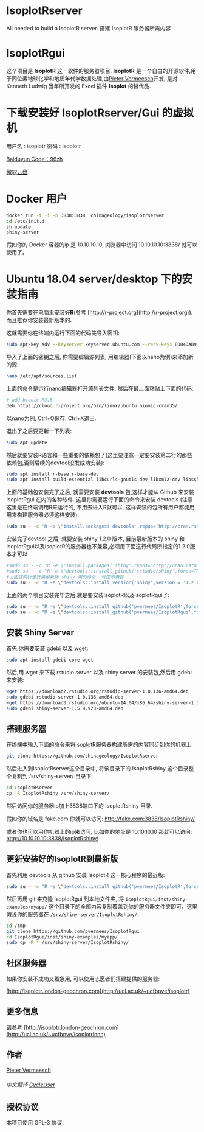 # IsoplotRserver

All needed to build a IsoplotR server. 搭建 IsoplotR 服务器所需内容

# IsoplotRgui

这个项目是 **IsoplotR** 这一软件的服务器项目. **IsoplotR** 是一个自由的开源软件,用于同位素地球化学和地质年代学数据处理,由[Pieter Vermeesch](http://ucl.ac.uk/~ucfbpve)开发, 是对 Kenneth Ludwig 当年所开发的 Excel 插件 **Isoplot** 的替代品. 

# 下载安装好 IsoplotRserver/Gui 的虚拟机

用户名 : isoplotr
密码 : isoplotr

[Baiduyun Code：96zh](https://pan.baidu.com/s/1KCtrPNnYjFlS5AIFcZq1pg)

[微软云盘](https://1drv.ms/f/s!AnIw_Lqr4g5tgTlWR0P4WgjYwef8)

# Docker 用户

```Bash
docker run -t -i -p 3838:3838  chinageology/isoplotrserver
cd /etc/init.d
sh update
shiny-server
```

假如你的 Docker 容器的ip 是 10.10.10.10, 浏览器中访问 10.10.10.10:3838/ 就可以使用了。

# Ubuntu 18.04 server/desktop 下的安装指南

你首先需要在电脑里安装好**R**(参考
[http://r-project.org](http://r-project.org)). 而且推荐你安装最新版本的.

这就需要你在终端内运行下面的代码先导入密钥:

```Bash
sudo apt-key adv --keyserver keyserver.ubuntu.com --recv-keys E084DAB9
```

导入了上面的密钥之后, 你需要编辑源列表, 用编辑器(下面以nano为例)来添加新的源:

```Bash
nano /etc/apt/sources.list
```
上面的命令是运行nano编辑器打开源列表文件, 然后在最上面粘贴上下面的代码:

```Bash
# add bionic R3.5
deb https://cloud.r-project.org/bin/linux/ubuntu bionic-cran35/
```

以nano为例, Ctrl+O保存, Ctrl+X退出.

退出了之后要更新一下列表:

```Bash
sudo apt update
```

然后就要安装R语言和一些重要的依赖包了(这里要注意一定要安装第二行的那些依赖包,否则后续的devtool没发成功安装):

```Bash
sudo apt install r-base r-base-dev
sudo apt install build-essential libcurl4-gnutls-dev libxml2-dev libssl-dev gdebi git
```

上面的基础包安装完了之后, 就需要安装 **devtools** 包,这样才能从 Github 来安装 IsoplotRgui 在内的各种软件.
这里你需要运行下面的命令来安装 devtools (注意这里是在终端调用R来运行的, 不用去进入R就可以, 这样安装的包所有用户都能用,用来构建服务器必须这样安装):

```Bash
sudo su - -c "R -e \"install.packages('devtools',repos='http://cran.rstudio.com/')\""
```

安装完了devtool 之后, 就要安装 shiny 1.2.0 版本, 目前最新版本的 shiny 和IsoplotRgui以及IsoplotR的服务器也不兼容,必须用下面这行代码所指定的1.2.0版本才可以

```Bash
#sudo su - -c "R -e \"install.packages('shiny',repos='http://cran.rstudio.com/')\""
#sudo su - -c "R -e \"devtools::install_github('rstudio/shiny',force=TRUE)\""
#上面这两行是安装最新版 shiny 用的命令, 现在不兼容
sudo su - -c "R -e \"devtools::install_version('shiny',version = '1.2.0', repos = 'http://cran.rstudio.com/')\""
```

上面的两个项目安装完毕之后,就是要安装IsoplotR以及IsoplotRgui了:

```Bash
sudo su - -c "R -e \"devtools::install_github('pvermees/IsoplotR',force=TRUE)\""
sudo su - -c "R -e \"devtools::install_github('pvermees/IsoplotRgui',force=TRUE)\""
```

## 安装 Shiny Server

首先,你需要安装 gdebi 以及 wget:

```Bash
sudo apt install gdebi-core wget
```

然后,用 wget 来下载 rstudio server 以及 shiny server 的安装包,然后用 gdebi 来安装:

```Bash
wget https://download2.rstudio.org/rstudio-server-1.0.136-amd64.deb
sudo gdebi rstudio-server-1.0.136-amd64.deb
wget https://download3.rstudio.org/ubuntu-14.04/x86_64/shiny-server-1.5.9.923-amd64.deb
sudo gdebi shiny-server-1.5.9.923-amd64.deb
```

## 搭建服务器

在终端中输入下面的命令来将IsoplotR服务器构建所需的内容同步到你的机器上:

```Bash
git clone https://github.com/chinageology/IsoplotRserver
```

然后进入到IsoplotRserver这个目录中, 将该目录下的 IsoplotRshiny 这个目录整个复制到 /srv/shiny-server/ 目录下:

```Bash
cd IsoplotRserver
cp -R IsoplotRshiny /srv/shiny-server/
```

然后访问你的服务器ip加上3838端口下的 IsoplotRshiny 目录.

假如你的域名是 fake.com
你就可以访问:  http://fake.com:3838/IsoplotRshiny/

或者你也可以用你机器上的ip来访问, 比如你的地址是 10.10.10.10
那就可以访问: http://10.10.10.10:3838/IsoplotRshiny/

## 更新安装好的IsoplotR到最新版

首先利用 devtools 从 github 安装 IsoplotR 这一核心程序的最近版:

```Bash
sudo su - -c "R -e \"devtools::install_github('pvermees/IsoplotR',force=TRUE)\""
```

然后再用 git 来克隆 IsoplotRgui 到本地文件夹, 将 `IsoplotRgui/inst/shiny-examples/myapp/` 这个目录下的全部内容复制覆盖到你的服务器文件夹即可，这里假设你的服务器在 `/srv/shiny-server/IsoplotRshiny/`:

```Bash
cd /tmp
git clone https://github.com/pvermees/IsoplotRgui
cd IsoplotRgui/inst/shiny-examples/myapp/
sudo cp -R * /srv/shiny-server/IsoplotRshiny/
```

## 社区服务器

如果你安装不成功又着急用, 可以使用志愿者们搭建提供的服务器:

[http://isoplotr.london-geochron.com](http://ucl.ac.uk/~ucfbpve/isoplotr)

## 更多信息

请参考 [http://isoplotr.london-geochron.com](http://ucl.ac.uk/~ucfbpve/isoplotrlnnn)

## 作者

[Pieter Vermeesch](http://ucl.ac.uk/~ucfbpve)

###### 中文翻译  [CycleUser](https://www.zhihu.com/people/cycleuser/columns)

## 授权协议

本项目使用 GPL-3 协议.
